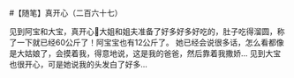 #【随笔】真开心（二百六十七）

见到阿宝和大宝，真开心🥳大姐和姐夫准备了好多好多好吃的，肚子吃得溜圆，称了一下就已经60公斤了！阿宝宝也有12公斤了。
她已经会说很多话，怎么看都像是大姑娘了，会摸着我，得意地说，这是我的爸爸，然后靠着我撒娇...
见到大宝也很开心，可是她说我的头发白了好多...

